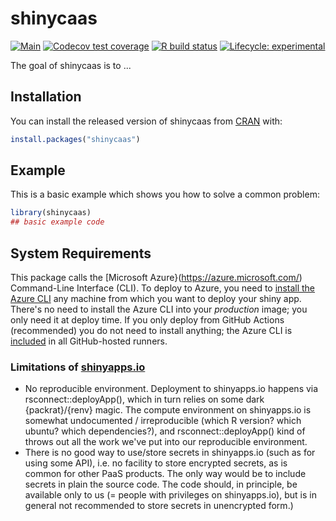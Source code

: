 
# shinycaas

<!-- badges: start -->
[![Main](https://github.com/subugoe/shinycaas/workflows/.github/workflows/main.yaml/badge.svg)](https://github.com/subugoe/shinycaas/actions)
[![Codecov test coverage](https://codecov.io/gh/subugoe/shinycaas/branch/master/graph/badge.svg)](https://codecov.io/gh/subugoe/shinycaas?branch=master)
[![R build status](https://github.com/subugoe/shinycaas/workflows/R-CMD-check/badge.svg)](https://github.com/subugoe/shinycaas/actions)
[![Lifecycle: experimental](https://img.shields.io/badge/lifecycle-experimental-orange.svg)](https://www.tidyverse.org/lifecycle/#experimental)
<!-- badges: end -->

The goal of shinycaas is to ...

## Installation

You can install the released version of shinycaas from [CRAN](https://CRAN.R-project.org) with:

``` r
install.packages("shinycaas")
```

## Example

This is a basic example which shows you how to solve a common problem:

``` r
library(shinycaas)
## basic example code
```

## System Requirements

This package calls the [Microsoft Azure}(https://azure.microsoft.com/) Command-Line Interface (CLI).
To deploy to Azure, you need to [install the Azure CLI](https://docs.microsoft.com/en-us/cli/azure/install-azure-cli?view=azure-cli-latest) any machine from which you want to deploy your shiny app.
There's no need to install the Azure CLI into your *production* image; you only need it at deploy time.
If you only deploy from GitHub Actions (recommended) you do not need to install anything; the Azure CLI is [included](https://docs.github.com/en/actions/reference/software-installed-on-github-hosted-runners) in all GitHub-hosted runners.


### Limitations of [shinyapps.io](https://www.shinyapps.io)

- No reproducible environment.
    Deployment to shinyapps.io happens via rsconnect::deployApp(), which in turn relies on some dark {packrat}/{renv} magic.
    The compute environment on shinyapps.io is somewhat undocumented / irreproducible (which R version? which ubuntu? which dependencies?), and rsconnect::deployApp() kind of throws out all the work we've put into our reproducible environment.
- There is no good way to use/store secrets in shinyapps.io (such as for using some API), i.e. no facility to store encrypted secrets, as is common for other PaaS products.
    The only way would be to include secrets in plain the source code.
    The code should, in principle, be available only to us (= people with privileges on shinyapps.io), but is in general not recommended to store secrets in unencrypted form.)
